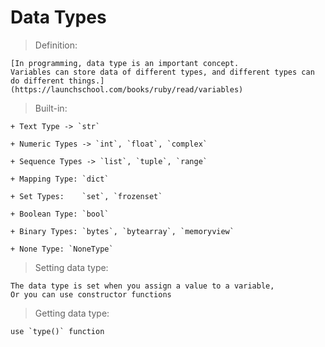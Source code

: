# Data Types

> Definition:

    [In programming, data type is an important concept.
    Variables can store data of different types, and different types can do different things.](https://launchschool.com/books/ruby/read/variables)

> Built-in:

    + Text Type -> `str`

    + Numeric Types -> `int`, `float`, `complex`

    + Sequence Types ->	`list`, `tuple`, `range`

    + Mapping Type:	`dict`

    + Set Types:	`set`, `frozenset`

    + Boolean Type:	`bool`

    + Binary Types:	`bytes`, `bytearray`, `memoryview`

    + None Type: `NoneType`

> Setting data type:

    The data type is set when you assign a value to a variable,
    Or you can use constructor functions

> Getting data type: 

    use `type()` function
